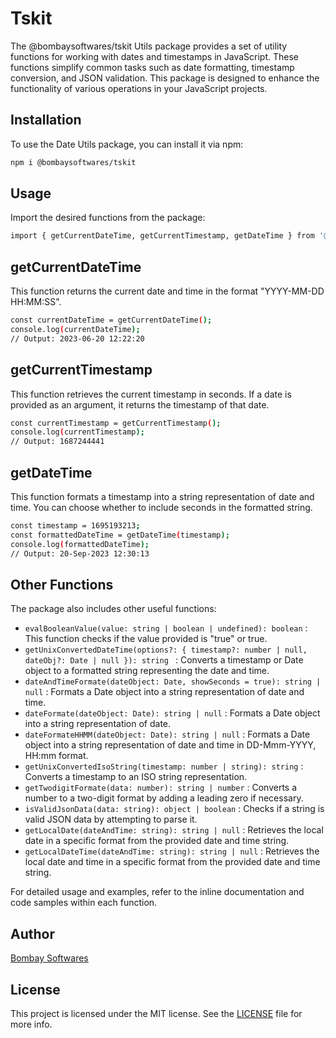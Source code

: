 # Tskit

The @bombaysoftwares/tskit Utils package provides a set of utility functions for working with dates and timestamps in JavaScript. These functions simplify common tasks such as date formatting, timestamp conversion, and JSON validation. This package is designed to enhance the functionality of various operations in your JavaScript projects.

## Installation

To use the Date Utils package, you can install it via npm:

```bash
npm i @bombaysoftwares/tskit
```

## Usage

Import the desired functions from the package:

```bash
import { getCurrentDateTime, getCurrentTimestamp, getDateTime } from '@bombaysoftwares/tskit';
```

## getCurrentDateTime

This function returns the current date and time in the format "YYYY-MM-DD HH:MM:SS".

```bash
const currentDateTime = getCurrentDateTime();
console.log(currentDateTime);
// Output: 2023-06-20 12:22:20
```

## getCurrentTimestamp

This function retrieves the current timestamp in seconds. If a date is provided as an argument, it returns the timestamp of that date.

```bash
const currentTimestamp = getCurrentTimestamp();
console.log(currentTimestamp);
// Output: 1687244441
```

## getDateTime

This function formats a timestamp into a string representation of date and time. You can choose whether to include seconds in the formatted string.

```bash
const timestamp = 1695193213;
const formattedDateTime = getDateTime(timestamp);
console.log(formattedDateTime);
// Output: 20-Sep-2023 12:30:13
```
## Other Functions

The package also includes other useful functions:

- `evalBooleanValue(value: string | boolean | undefined): boolean` : This function checks if the value provided is "true" or true.
- `getUnixConvertedDateTime(options?: { timestamp?: number | null, dateObj?: Date | null }): string ` : Converts a timestamp or Date object to a formatted string representing the date and time.
- `dateAndTimeFormate(dateObject: Date, showSeconds = true): string | null` : Formats a Date object into a string representation of date and time.
- `dateFormate(dateObject: Date): string | null` : Formats a Date object into a string representation of date.
- `dateFormateHHMM(dateObject: Date): string | null` : Formats a Date object into a string representation of date and time in DD-Mmm-YYYY, HH:mm format.
- `getUnixConvertedIsoString(timestamp: number | string): string` :  Converts a timestamp to an ISO string representation.
- `getTwodigitFormate(data: number): string | number` : Converts a number to a two-digit format by adding a leading zero if necessary.
- `isValidJsonData(data: string): object | boolean` : Checks if a string is valid JSON data by attempting to parse it.
- `getLocalDate(dateAndTime: string): string | null` : Retrieves the local date in a specific format from the provided date and time string.
- `getLocalDateTime(dateAndTime: string): string | null` : Retrieves the local date and time in a specific format from the provided date and time string.


For detailed usage and examples, refer to the inline documentation and code samples within each function.

## Author

[Bombay Softwares](https://www.bombaysoftwares.com/)

## License

This project is licensed under the MIT license. See the [LICENSE](LICENSE) file for more info.